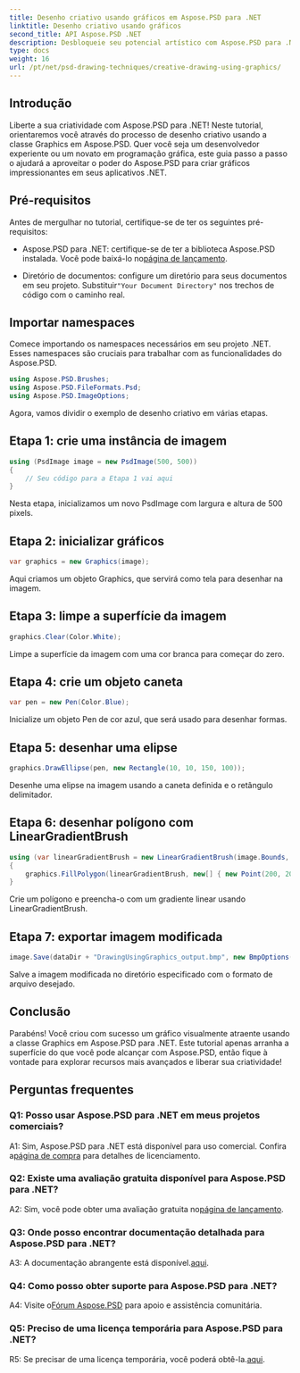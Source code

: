 ```yaml
---
title: Desenho criativo usando gráficos em Aspose.PSD para .NET
linktitle: Desenho criativo usando gráficos
second_title: API Aspose.PSD .NET
description: Desbloqueie seu potencial artístico com Aspose.PSD para .NET! Siga nosso tutorial para desenho criativo usando gráficos.
type: docs
weight: 16
url: /pt/net/psd-drawing-techniques/creative-drawing-using-graphics/
---
```

## Introdução

Liberte a sua criatividade com Aspose.PSD para .NET! Neste tutorial, orientaremos você através do processo de desenho criativo usando a classe Graphics em Aspose.PSD. Quer você seja um desenvolvedor experiente ou um novato em programação gráfica, este guia passo a passo o ajudará a aproveitar o poder do Aspose.PSD para criar gráficos impressionantes em seus aplicativos .NET.

## Pré-requisitos

Antes de mergulhar no tutorial, certifique-se de ter os seguintes pré-requisitos:

-  Aspose.PSD para .NET: certifique-se de ter a biblioteca Aspose.PSD instalada. Você pode baixá-lo no[página de lançamento](https://releases.aspose.com/psd/net/).

-  Diretório de documentos: configure um diretório para seus documentos em seu projeto. Substituir`"Your Document Directory"` nos trechos de código com o caminho real.

## Importar namespaces

Comece importando os namespaces necessários em seu projeto .NET. Esses namespaces são cruciais para trabalhar com as funcionalidades do Aspose.PSD.

```csharp
using Aspose.PSD.Brushes;
using Aspose.PSD.FileFormats.Psd;
using Aspose.PSD.ImageOptions;
```

Agora, vamos dividir o exemplo de desenho criativo em várias etapas.

## Etapa 1: crie uma instância de imagem

```csharp
using (PsdImage image = new PsdImage(500, 500))
{
    // Seu código para a Etapa 1 vai aqui
}
```

Nesta etapa, inicializamos um novo PsdImage com largura e altura de 500 pixels.

## Etapa 2: inicializar gráficos

```csharp
var graphics = new Graphics(image);
```

Aqui criamos um objeto Graphics, que servirá como tela para desenhar na imagem.

## Etapa 3: limpe a superfície da imagem

```csharp
graphics.Clear(Color.White);
```

Limpe a superfície da imagem com uma cor branca para começar do zero.

## Etapa 4: crie um objeto caneta

```csharp
var pen = new Pen(Color.Blue);
```

Inicialize um objeto Pen de cor azul, que será usado para desenhar formas.

## Etapa 5: desenhar uma elipse

```csharp
graphics.DrawEllipse(pen, new Rectangle(10, 10, 150, 100));
```

Desenhe uma elipse na imagem usando a caneta definida e o retângulo delimitador.

## Etapa 6: desenhar polígono com LinearGradientBrush

```csharp
using (var linearGradientBrush = new LinearGradientBrush(image.Bounds, Color.Red, Color.White, 45f))
{
    graphics.FillPolygon(linearGradientBrush, new[] { new Point(200, 200), new Point(400, 200), new Point(250, 350) });
}
```

Crie um polígono e preencha-o com um gradiente linear usando LinearGradientBrush.

## Etapa 7: exportar imagem modificada

```csharp
image.Save(dataDir + "DrawingUsingGraphics_output.bmp", new BmpOptions());
```

Salve a imagem modificada no diretório especificado com o formato de arquivo desejado.

## Conclusão

Parabéns! Você criou com sucesso um gráfico visualmente atraente usando a classe Graphics em Aspose.PSD para .NET. Este tutorial apenas arranha a superfície do que você pode alcançar com Aspose.PSD, então fique à vontade para explorar recursos mais avançados e liberar sua criatividade!

## Perguntas frequentes

### Q1: Posso usar Aspose.PSD para .NET em meus projetos comerciais?

A1: Sim, Aspose.PSD para .NET está disponível para uso comercial. Confira a[página de compra](https://purchase.aspose.com/buy) para detalhes de licenciamento.

### Q2: Existe uma avaliação gratuita disponível para Aspose.PSD para .NET?

 A2: Sim, você pode obter uma avaliação gratuita no[página de lançamento](https://releases.aspose.com/).

### Q3: Onde posso encontrar documentação detalhada para Aspose.PSD para .NET?

 A3: A documentação abrangente está disponível.[aqui](https://reference.aspose.com/psd/net/).

### Q4: Como posso obter suporte para Aspose.PSD para .NET?

 A4: Visite o[Fórum Aspose.PSD](https://forum.aspose.com/c/psd/34) para apoio e assistência comunitária.

### Q5: Preciso de uma licença temporária para Aspose.PSD para .NET?

 R5: Se precisar de uma licença temporária, você poderá obtê-la.[aqui](https://purchase.aspose.com/temporary-license/).
